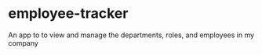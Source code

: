 # employee-tracker
An app to to view and manage the departments, roles, and employees in my company
